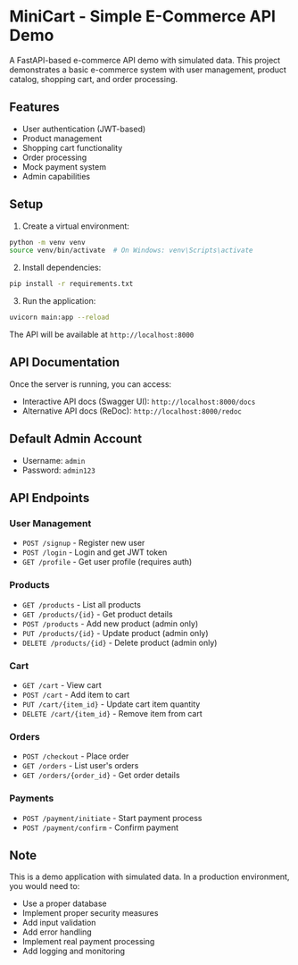 # MiniCart - Simple E-Commerce API Demo

A FastAPI-based e-commerce API demo with simulated data. This project demonstrates a basic e-commerce system with user management, product catalog, shopping cart, and order processing.

## Features

- User authentication (JWT-based)
- Product management
- Shopping cart functionality
- Order processing
- Mock payment system
- Admin capabilities

## Setup

1. Create a virtual environment:
```bash
python -m venv venv
source venv/bin/activate  # On Windows: venv\Scripts\activate
```

2. Install dependencies:
```bash
pip install -r requirements.txt
```

3. Run the application:
```bash
uvicorn main:app --reload
```

The API will be available at `http://localhost:8000`

## API Documentation

Once the server is running, you can access:
- Interactive API docs (Swagger UI): `http://localhost:8000/docs`
- Alternative API docs (ReDoc): `http://localhost:8000/redoc`

## Default Admin Account

- Username: `admin`
- Password: `admin123`

## API Endpoints

### User Management
- `POST /signup` - Register new user
- `POST /login` - Login and get JWT token
- `GET /profile` - Get user profile (requires auth)

### Products
- `GET /products` - List all products
- `GET /products/{id}` - Get product details
- `POST /products` - Add new product (admin only)
- `PUT /products/{id}` - Update product (admin only)
- `DELETE /products/{id}` - Delete product (admin only)

### Cart
- `GET /cart` - View cart
- `POST /cart` - Add item to cart
- `PUT /cart/{item_id}` - Update cart item quantity
- `DELETE /cart/{item_id}` - Remove item from cart

### Orders
- `POST /checkout` - Place order
- `GET /orders` - List user's orders
- `GET /orders/{order_id}` - Get order details

### Payments
- `POST /payment/initiate` - Start payment process
- `POST /payment/confirm` - Confirm payment

## Note

This is a demo application with simulated data. In a production environment, you would need to:
- Use a proper database
- Implement proper security measures
- Add input validation
- Add error handling
- Implement real payment processing
- Add logging and monitoring 